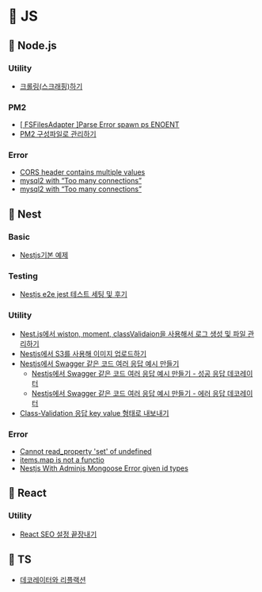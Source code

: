 # 📂 JS

## 📝 Node.js

### Utility

- [크롤링(스크래핑)하기](<./Node.js/Utility/%ED%81%AC%EB%A1%A4%EB%A7%81(%EC%8A%A4%ED%81%AC%EB%9E%98%ED%95%91)%ED%95%98%EA%B8%B0.md>)

### PM2

- [[ FSFilesAdapter ]Parse Error spawn ps ENOENT](./Node.js/PM2/Error/%5B%20FSFilesAdapter%20%5DParse%20Error%20spawn%20ps%20ENOENT.md)
- [PM2 구성파일로 관리하기](./Node.js/PM2/Error/PM2%20%EA%B5%AC%EC%84%B1%ED%8C%8C%EC%9D%BC%EB%A1%9C%20%EA%B4%80%EB%A6%AC%ED%95%98%EA%B8%B0.md)

### Error

- [CORS header contains multiple values](./Node.js/Error/CORS%20header%20contains%20multiple%20values.md)
- [mysql2 with “Too many connections”](./Node.js/Error/mysql2%20with%20%E2%80%9CToo%20many%20connections%E2%80%9D.md)
- [mysql2 with “Too many connections”](./Node.js/Error/mysql2%20with%20%E2%80%9CToo%20many%20connections%E2%80%9D.md)

## 📝 Nest

### Basic

- [Nestjs기본 예제](./Node.js/Nest.js/Basic/Nestjs%EA%B8%B0%EB%B3%B8%20%EC%98%88%EC%A0%9C.md)

### Testing

- [Nestjs e2e jest 테스트 세팅 및 후기](./Node.js/Nest.js/Testing/Nestjs%20e2e%20jest%20%ED%85%8C%EC%8A%A4%ED%8A%B8%20%EC%84%B8%ED%8C%85%20%EB%B0%8F%20%ED%9B%84%EA%B8%B0.md)

### Utility

- [Nest.js에서 wiston, moment, classValidaion을 사용해서 로그 생성 및 파일 관리하기](./Node.js/Nest.js/Utility/Nest.js%EC%97%90%EC%84%9C%20wiston%2C%20moment%2C%20classValidaion%EC%9D%84%20%EC%82%AC%EC%9A%A9%ED%95%B4%EC%84%9C%20%EB%A1%9C%EA%B7%B8%20%EC%83%9D%EC%84%B1%20%EB%B0%8F%20%ED%8C%8C%EC%9D%BC%20%EA%B4%80%EB%A6%AC%ED%95%98%EA%B8%B0.md)
- [Nestjs에서 S3를 사용해 이미지 업로드하기](./Node.js/Nest.js/Utility/Nestjs%EC%97%90%EC%84%9C%20S3%EB%A5%BC%20%EC%82%AC%EC%9A%A9%ED%95%B4%20%EC%9D%B4%EB%AF%B8%EC%A7%80%20%EC%97%85%EB%A1%9C%EB%93%9C%ED%95%98%EA%B8%B0.md)
- [Nestjs에서 Swagger 같은 코드 여러 응답 예시 만들기](https://github.com/tjrehdrms123/TIL/blob/main/study/JS/Node.js/Nest.js/Utility/Swagger/Nestjs%EC%97%90%EC%84%9C%20Swagger%20%EA%B0%99%EC%9D%80%20%EC%BD%94%EB%93%9C%20%EC%97%AC%EB%9F%AC%20%EC%9D%91%EB%8B%B5%20%EC%98%88%EC%8B%9C%20%EB%A7%8C%EB%93%A4%EA%B8%B0.md)
  - [Nestjs에서 Swagger 같은 코드 여러 응답 예시 만들기 - 성공 응답 데코레이터](https://github.com/tjrehdrms123/TIL/blob/main/study/JS/Node.js/Nest.js/Utility/Swagger/Nestjs%EC%97%90%EC%84%9C%20Swagger%20%EA%B0%99%EC%9D%80%20%EC%BD%94%EB%93%9C%20%EC%97%AC%EB%9F%AC%20%EC%9D%91%EB%8B%B5%20%EC%98%88%EC%8B%9C%20%EB%A7%8C%EB%93%A4%EA%B8%B0%20-%20%EC%84%B1%EA%B3%B5%20%EC%9D%91%EB%8B%B5%20%EB%8D%B0%EC%BD%94%EB%A0%88%EC%9D%B4%ED%84%B0.md)
  - [Nestjs에서 Swagger 같은 코드 여러 응답 예시 만들기 - 에러 응답 데코레이터](https://github.com/tjrehdrms123/TIL/blob/main/study/JS/Node.js/Nest.js/Utility/Swagger/Nestjs%EC%97%90%EC%84%9C%20Swagger%20%EA%B0%99%EC%9D%80%20%EC%BD%94%EB%93%9C%20%EC%97%AC%EB%9F%AC%20%EC%9D%91%EB%8B%B5%20%EC%98%88%EC%8B%9C%20%EB%A7%8C%EB%93%A4%EA%B8%B0%20-%20%EC%97%90%EB%9F%AC%20%EC%9D%91%EB%8B%B5%20%EB%8D%B0%EC%BD%94%EB%A0%88%EC%9D%B4%ED%84%B0.md)
- [Class-Validation 응답 key value 형태로 내보내기](https://github.com/tjrehdrms123/TIL/blob/main/study/JS/Node.js/Nest.js/Utility/Class-Validation%20%EC%9D%91%EB%8B%B5%20key%20value%20%ED%98%95%ED%83%9C%EB%A1%9C%20%EB%82%B4%EB%B3%B4%EB%82%B4%EA%B8%B0.md)
### Error

- [Cannot read_property 'set' of undefined](./Node.js/Nest.js/Error/Cannot%20read_property%20'set'%20of%20undefined.md)
- [items.map is not a functio](./Node.js/Nest.js/Error/items.map%20is%20not%20a%20functio.md)
- [Nestjs With Adminjs Mongoose Error given id types](./Node.js/Nest.js/Error/Nestjs%20With%20Adminjs%20Mongoose%20Error%20given%20id%20types.md)
## 📝 React

### Utility

- [React SEO 설정 끝장내기](./React.js/Utility/React%20SEO%20%EC%84%A4%EC%A0%95%20%EB%81%9D%EC%9E%A5%EB%82%B4%EA%B8%B0.md)
 
## 📝 TS

- [데코레이터와 리플랙션](./TS/%EB%8D%B0%EC%BD%94%EB%A0%88%EC%9D%B4%ED%84%B0%EC%99%80%20%EB%A6%AC%ED%94%8C%EB%9E%99%EC%85%98.md)